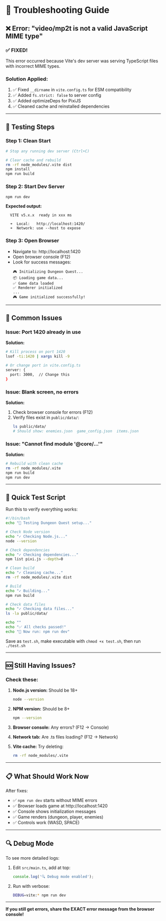 # 🔧 Troubleshooting Guide

## ❌ Error: "video/mp2t is not a valid JavaScript MIME type"

### ✅ **FIXED!** 

This error occurred because Vite's dev server was serving TypeScript files with incorrect MIME types.

### Solution Applied:
1. ✅ Fixed `__dirname` in `vite.config.ts` for ESM compatibility
2. ✅ Added `fs.strict: false` to server config
3. ✅ Added optimizeDeps for PixiJS
4. ✅ Cleaned cache and reinstalled dependencies

---

## 🧪 Testing Steps

### Step 1: Clean Start
```bash
# Stop any running dev server (Ctrl+C)

# Clear cache and rebuild
rm -rf node_modules/.vite dist
npm install
npm run build
```

### Step 2: Start Dev Server
```bash
npm run dev
```

**Expected output:**
```
  VITE v5.x.x  ready in xxx ms

  ➜  Local:   http://localhost:1420/
  ➜  Network: use --host to expose
```

### Step 3: Open Browser
- Navigate to: http://localhost:1420
- Open browser console (F12)
- Look for success messages:
  ```
  🎮 Initializing Dungeon Quest...
  📦 Loading game data...
  ✅ Game data loaded
  ✅ Renderer initialized
  ...
  🎮 Game initialized successfully!
  ```

---

## 🐛 Common Issues

### Issue: Port 1420 already in use
**Solution:**
```bash
# Kill process on port 1420
lsof -ti:1420 | xargs kill -9

# Or change port in vite.config.ts
server: {
  port: 3000,  // Change this
}
```

### Issue: Blank screen, no errors
**Solution:**
1. Check browser console for errors (F12)
2. Verify files exist in `public/data/`:
   ```bash
   ls public/data/
   # Should show: enemies.json  game_config.json  items.json
   ```

### Issue: "Cannot find module '@core/...'"
**Solution:**
```bash
# Rebuild with clean cache
rm -rf node_modules/.vite
npm run build
npm run dev
```

---

## 🎯 Quick Test Script

Run this to verify everything works:

```bash
#!/bin/bash
echo "🧪 Testing Dungeon Quest setup..."

# Check Node version
echo "✓ Checking Node.js..."
node --version

# Check dependencies
echo "✓ Checking dependencies..."
npm list pixi.js --depth=0

# Clean build
echo "✓ Cleaning cache..."
rm -rf node_modules/.vite dist

# Build
echo "✓ Building..."
npm run build

# Check data files
echo "✓ Checking data files..."
ls -la public/data/

echo ""
echo "✅ All checks passed!"
echo "🚀 Now run: npm run dev"
```

Save as `test.sh`, make executable with `chmod +x test.sh`, then run `./test.sh`

---

## 🆘 Still Having Issues?

### Check these:
1. **Node.js version:** Should be 18+
   ```bash
   node --version
   ```

2. **NPM version:** Should be 8+
   ```bash
   npm --version
   ```

3. **Browser console:** Any errors? (F12 → Console)

4. **Network tab:** Are .ts files loading? (F12 → Network)

5. **Vite cache:** Try deleting:
   ```bash
   rm -rf node_modules/.vite
   ```

---

## 📋 What Should Work Now

After fixes:
- ✅ `npm run dev` starts without MIME errors
- ✅ Browser loads game at http://localhost:1420
- ✅ Console shows initialization messages
- ✅ Game renders (dungeon, player, enemies)
- ✅ Controls work (WASD, SPACE)

---

## 🔍 Debug Mode

To see more detailed logs:

1. Edit `src/main.ts`, add at top:
   ```typescript
   console.log('🔍 Debug mode enabled');
   ```

2. Run with verbose:
   ```bash
   DEBUG=vite:* npm run dev
   ```

---

**If you still get errors, share the EXACT error message from the browser console!**
